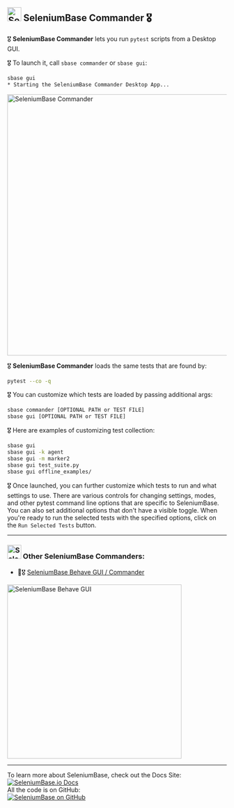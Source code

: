 <h2><img src="https://seleniumbase.io/img/logo6.png" title="SeleniumBase" width="32" /> SeleniumBase Commander 🎖️</h2>

🎖️ <b>SeleniumBase Commander</b> lets you run <code>pytest</code> scripts from a Desktop GUI.<br>

🎖️ To launch it, call ``sbase commander`` or ``sbase gui``:

```bash
sbase gui
* Starting the SeleniumBase Commander Desktop App...
```

<img src="https://seleniumbase.io/cdn/img/sbase_commander_wide.png" title="SeleniumBase Commander" width="600">

🎖️ <b>SeleniumBase Commander</b> loads the same tests that are found by:

```bash
pytest --co -q
```

🎖️ You can customize which tests are loaded by passing additional args:

```bash
sbase commander [OPTIONAL PATH or TEST FILE]
sbase gui [OPTIONAL PATH or TEST FILE]
```

🎖️ Here are examples of customizing test collection:

```bash
sbase gui
sbase gui -k agent
sbase gui -m marker2
sbase gui test_suite.py
sbase gui offline_examples/
```

🎖️ Once launched, you can further customize which tests to run and what settings to use. There are various controls for changing settings, modes, and other pytest command line options that are specific to SeleniumBase. You can also set additional options that don't have a visible toggle. When you're ready to run the selected tests with the specified options, click on the <code>Run Selected Tests</code> button.

--------

<h3><img src="https://seleniumbase.io/img/logo6.png" title="SeleniumBase" width="32" /> Other SeleniumBase Commanders:</h3>

* 🐝🎖️ [SeleniumBase Behave GUI / Commander](https://github.com/seleniumbase/SeleniumBase/blob/master/help_docs/behave_gui.md)

<a href="https://github.com/seleniumbase/SeleniumBase/blob/master/help_docs/behave_gui.md"><img src="https://seleniumbase.io/cdn/img/sbase_behave_gui_wide_5.png" title="SeleniumBase Behave GUI" width="400"></a>

--------

<div>To learn more about SeleniumBase, check out the Docs Site:</div>
<a href="https://seleniumbase.io">
<img src="https://img.shields.io/badge/docs-%20%20SeleniumBase.io-11BBDD.svg" alt="SeleniumBase.io Docs" /></a>

<div>All the code is on GitHub:</div>
<a href="https://github.com/seleniumbase/SeleniumBase">
<img src="https://img.shields.io/badge/✅%20💛%20View%20Code-on%20GitHub%20🌎%20🚀-02A79E.svg" alt="SeleniumBase on GitHub" /></a>
